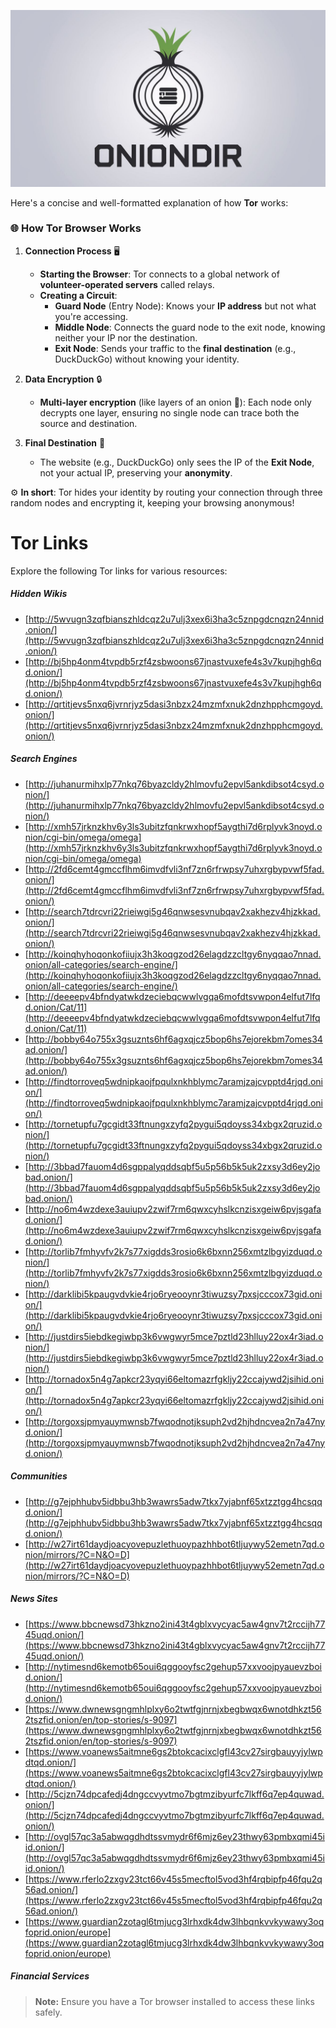 ![Onion Directory](oniondir.jpg)

Here's a concise and well-formatted explanation of how **Tor** works:

### 🌐 **How Tor Browser Works**

1. **Connection Process** 🖥️

   - **Starting the Browser**: Tor connects to a global network of **volunteer-operated servers** called relays.
   - **Creating a Circuit**:
     - **Guard Node** (Entry Node): Knows your **IP address** but not what you're accessing.
     - **Middle Node**: Connects the guard node to the exit node, knowing neither your IP nor the destination.
     - **Exit Node**: Sends your traffic to the **final destination** (e.g., DuckDuckGo) without knowing your identity.

2. **Data Encryption** 🔒

   - **Multi-layer encryption** (like layers of an onion 🧅): Each node only decrypts one layer, ensuring no single node can trace both the source and destination.

3. **Final Destination** 🏁
   - The website (e.g., DuckDuckGo) only sees the IP of the **Exit Node**, not your actual IP, preserving your **anonymity**.

⚙️ **In short**: Tor hides your identity by routing your connection through three random nodes and encrypting it, keeping your browsing anonymous!

# Tor Links

Explore the following Tor links for various resources:

##### Hidden Wikis

- [http://5wvugn3zqfbianszhldcqz2u7ulj3xex6i3ha3c5znpgdcnqzn24nnid.onion/](http://5wvugn3zqfbianszhldcqz2u7ulj3xex6i3ha3c5znpgdcnqzn24nnid.onion/)
- [http://bj5hp4onm4tvpdb5rzf4zsbwoons67jnastvuxefe4s3v7kupjhgh6qd.onion/](http://bj5hp4onm4tvpdb5rzf4zsbwoons67jnastvuxefe4s3v7kupjhgh6qd.onion/)
- [http://qrtitjevs5nxq6jvrnrjyz5dasi3nbzx24mzmfxnuk2dnzhpphcmgoyd.onion/](http://qrtitjevs5nxq6jvrnrjyz5dasi3nbzx24mzmfxnuk2dnzhpphcmgoyd.onion/)

##### Search Engines

- [http://juhanurmihxlp77nkq76byazcldy2hlmovfu2epvl5ankdibsot4csyd.onion/](http://juhanurmihxlp77nkq76byazcldy2hlmovfu2epvl5ankdibsot4csyd.onion/)
- [http://xmh57jrknzkhv6y3ls3ubitzfqnkrwxhopf5aygthi7d6rplyvk3noyd.onion/cgi-bin/omega/omega](http://xmh57jrknzkhv6y3ls3ubitzfqnkrwxhopf5aygthi7d6rplyvk3noyd.onion/cgi-bin/omega/omega)
- [http://2fd6cemt4gmccflhm6imvdfvli3nf7zn6rfrwpsy7uhxrgbypvwf5fad.onion/](http://2fd6cemt4gmccflhm6imvdfvli3nf7zn6rfrwpsy7uhxrgbypvwf5fad.onion/)
- [http://search7tdrcvri22rieiwgi5g46qnwsesvnubqav2xakhezv4hjzkkad.onion/](http://search7tdrcvri22rieiwgi5g46qnwsesvnubqav2xakhezv4hjzkkad.onion/)
- [http://koinqhyhoqonkofiiujx3h3koqgzod26elagdzzcltgy6nyqqao7nnad.onion/all-categories/search-engine/](http://koinqhyhoqonkofiiujx3h3koqgzod26elagdzzcltgy6nyqqao7nnad.onion/all-categories/search-engine/)
- [http://deeeepv4bfndyatwkdzeciebqcwwlvgqa6mofdtsvwpon4elfut7lfqd.onion/Cat/11](http://deeeepv4bfndyatwkdzeciebqcwwlvgqa6mofdtsvwpon4elfut7lfqd.onion/Cat/11)
- [http://bobby64o755x3gsuznts6hf6agxqjcz5bop6hs7ejorekbm7omes34ad.onion/](http://bobby64o755x3gsuznts6hf6agxqjcz5bop6hs7ejorekbm7omes34ad.onion/)
- [http://findtorroveq5wdnipkaojfpqulxnkhblymc7aramjzajcvpptd4rjqd.onion/](http://findtorroveq5wdnipkaojfpqulxnkhblymc7aramjzajcvpptd4rjqd.onion/)
- [http://tornetupfu7gcgidt33ftnungxzyfq2pygui5qdoyss34xbgx2qruzid.onion/](http://tornetupfu7gcgidt33ftnungxzyfq2pygui5qdoyss34xbgx2qruzid.onion/)
- [http://3bbad7fauom4d6sgppalyqddsqbf5u5p56b5k5uk2zxsy3d6ey2jobad.onion/](http://3bbad7fauom4d6sgppalyqddsqbf5u5p56b5k5uk2zxsy3d6ey2jobad.onion/)
- [http://no6m4wzdexe3auiupv2zwif7rm6qwxcyhslkcnzisxgeiw6pvjsgafad.onion/](http://no6m4wzdexe3auiupv2zwif7rm6qwxcyhslkcnzisxgeiw6pvjsgafad.onion/)
- [http://torlib7fmhyvfv2k7s77xigdds3rosio6k6bxnn256xmtzlbgyizduqd.onion/](http://torlib7fmhyvfv2k7s77xigdds3rosio6k6bxnn256xmtzlbgyizduqd.onion/)
- [http://darklibi5kpaugvdvkie4rjo6ryeooynr3tiwuzsy7pxsjcccox73gid.onion/](http://darklibi5kpaugvdvkie4rjo6ryeooynr3tiwuzsy7pxsjcccox73gid.onion/)
- [http://justdirs5iebdkegiwbp3k6vwgwyr5mce7pztld23hlluy22ox4r3iad.onion/](http://justdirs5iebdkegiwbp3k6vwgwyr5mce7pztld23hlluy22ox4r3iad.onion/)
- [http://tornadox5n4g7apkcr23yqyi66eltomazrfgkljy22ccajywd2jsihid.onion/](http://tornadox5n4g7apkcr23yqyi66eltomazrfgkljy22ccajywd2jsihid.onion/)
- [http://torgoxsjpmyauymwnsb7fwqodnotjksuph2vd2hjhdncvea2n7a47nyd.onion/](http://torgoxsjpmyauymwnsb7fwqodnotjksuph2vd2hjhdncvea2n7a47nyd.onion/)

##### Communities

- [http://g7ejphhubv5idbbu3hb3wawrs5adw7tkx7yjabnf65xtzztgg4hcsqqd.onion/](http://g7ejphhubv5idbbu3hb3wawrs5adw7tkx7yjabnf65xtzztgg4hcsqqd.onion/)
- [http://w27irt61daydjoacyovepuzlethuoypazhhbot6tljuywy52emetn7qd.onion/mirrors/?C=N&O=D](http://w27irt61daydjoacyovepuzlethuoypazhhbot6tljuywy52emetn7qd.onion/mirrors/?C=N&O=D)

##### News Sites

- [https://www.bbcnewsd73hkzno2ini43t4gblxvycyac5aw4gnv7t2rccijh7745uqd.onion/](https://www.bbcnewsd73hkzno2ini43t4gblxvycyac5aw4gnv7t2rccijh7745uqd.onion/)
- [http://nytimesnd6kemotb65oui6qggooyfsc2gehup57xxvoojpyauevzboid.onion/](http://nytimesnd6kemotb65oui6qggooyfsc2gehup57xxvoojpyauevzboid.onion/)
- [https://www.dwnewsgngmhlplxy6o2twtfgjnrnjxbegbwqx6wnotdhkzt562tszfid.onion/en/top-stories/s-9097](https://www.dwnewsgngmhlplxy6o2twtfgjnrnjxbegbwqx6wnotdhkzt562tszfid.onion/en/top-stories/s-9097)
- [https://www.voanews5aitmne6gs2btokcacixclgfl43cv27sirgbauyyjylwpdtqd.onion/](https://www.voanews5aitmne6gs2btokcacixclgfl43cv27sirgbauyyjylwpdtqd.onion/)
- [http://5cjzn74dpcafedj4dngccvyvtmo7bgtmzibyurfc7lkff6q7ep4quwad.onion/](http://5cjzn74dpcafedj4dngccvyvtmo7bgtmzibyurfc7lkff6q7ep4quwad.onion/)
- [http://ovgl57qc3a5abwqgdhdtssvmydr6f6mjz6ey23thwy63pmbxqmi45iid.onion/](http://ovgl57qc3a5abwqgdhdtssvmydr6f6mjz6ey23thwy63pmbxqmi45iid.onion/)
- [https://www.rferlo2zxgv23tct66v45s5mecftol5vod3hf4rqbipfp46fqu2q56ad.onion/](https://www.rferlo2zxgv23tct66v45s5mecftol5vod3hf4rqbipfp46fqu2q56ad.onion/)
- [https://www.guardian2zotagl6tmjucg3lrhxdk4dw3lhbqnkvvkywawy3oqfoprid.onion/europe](https://www.guardian2zotagl6tmjucg3lrhxdk4dw3lhbqnkvvkywawy3oqfoprid.onion/europe)

##### Financial Services

> **Note:** Ensure you have a Tor browser installed to access these links safely.
